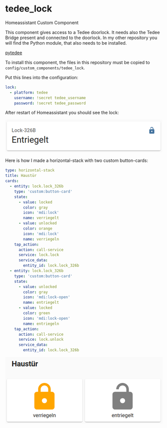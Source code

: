 # tedee_lock
Homeassistant Custom Component

This component gives access to a Tedee doorlock. It needs also the Tedee Bridge present and connected to the doorlock.
In my other repository you will find the Python module, that also needs to be installed.

[pytedee](https://github.com/joerg65/pytedee)

To install this component, the files in this repository must be copied to `config/custom_components/tedee_lock`.

Put this lines into the configuration:
```yaml
lock:
  - platform: tedee
    username: !secret tedee_username
    password: !secret tedee_password
```

After restart of Homeassistant you should see the lock:

![Image of Tede Lock Entity](images/Lock_Entity.png)

Here is how I made a horizontal-stack with two custom button-cards:

```yaml
type: horizontal-stack
title: Haustür
cards:
  - entity: lock.lock_326b
    type: 'custom:button-card'
    state:
      - value: locked
        color: gray
        icon: 'mdi:lock'
        name: verriegelt
      - value: unlocked
        color: orange
        icon: 'mdi:lock'
        name: verriegeln
    tap_action:
      action: call-service
      service: lock.lock
      service_data:
        entity_id: lock.lock_326b
  - entity: lock.lock_326b
    type: 'custom:button-card'
    state:
      - value: unlocked
        color: gray
        icon: 'mdi:lock-open'
        name: entriegelt
      - value: locked
        color: green
        icon: 'mdi:lock-open'
        name: entriegeln
    tap_action:
      action: call-service
      service: lock.unlock
      service_data:
        entity_id: lock.lock_326b
```
![Image of Tede Lock with button-cards](images/Lock_two_button_cards.png)
